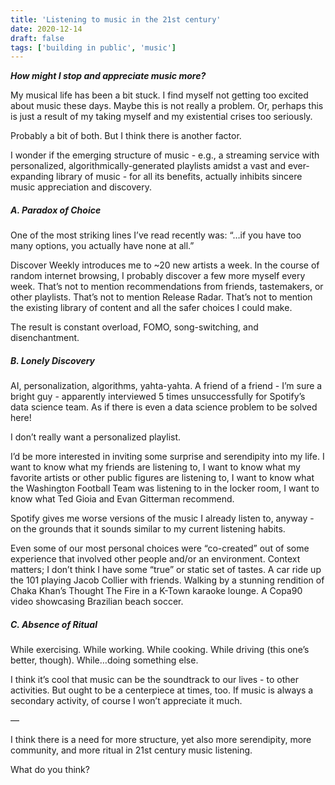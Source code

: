 ```yaml
---
title: 'Listening to music in the 21st century'
date: 2020-12-14
draft: false
tags: ['building in public', 'music']
---
```


***How might I stop and appreciate music more?***

My musical life has been a bit stuck. I find myself not getting too excited about music these days. Maybe this is not really a problem. Or, perhaps this is just a result of my taking myself and my existential crises too seriously.

Probably a bit of both. But I think there is another factor.

I wonder if the emerging structure of music - e.g., a streaming service with personalized, algorithmically-generated playlists amidst a vast and ever-expanding library of music - for all its benefits, actually inhibits sincere music appreciation and discovery.

##### A. Paradox of Choice

One of the most striking lines I’ve read recently was: “…if you have too many options, you actually have none at all.”

Discover Weekly introduces me to ~20 new artists a week. In the course of random internet browsing, I probably discover a few more myself every week. That’s not to mention recommendations from friends, tastemakers, or other playlists. That’s not to mention Release Radar. That’s not to mention the existing library of content and all the safer choices I could make.

The result is constant overload, FOMO, song-switching, and disenchantment.

##### B. Lonely Discovery

AI, personalization, algorithms, yahta-yahta. A friend of a friend - I’m sure a bright guy - apparently interviewed 5 times unsuccessfully for Spotify’s data science team. As if there is even a data science problem to be solved here!

I don’t really want a personalized playlist.

I’d be more interested in inviting some surprise and serendipity into my life. I want to know what my friends are listening to, I want to know what my favorite artists or other public figures are listening to, I want to know what the Washington Football Team was listening to in the locker room, I want to know what Ted Gioia and Evan Gitterman recommend.

Spotify gives me worse versions of the music I already listen to, anyway - on the grounds that it sounds similar to my current listening habits.

Even some of our most personal choices were “co-created” out of some experience that involved other people and/or an environment. Context matters; I don’t think I have some “true” or static set of tastes. A car ride up the 101 playing Jacob Collier with friends. Walking by a stunning rendition of Chaka Khan’s Thought The Fire in a K-Town karaoke lounge. A Copa90 video showcasing Brazilian beach soccer.

##### C. Absence of Ritual

While exercising. While working. While cooking. While driving (this one’s better, though). While…doing something else.

I think it’s cool that music can be the soundtrack to our lives - to other activities. But ought to be a centerpiece at times, too. If music is always a secondary activity, of course I won’t appreciate it much. 

—

I think there is a need for more structure, yet also more serendipity, more community, and more ritual in 21st century music listening.

What do you think?
